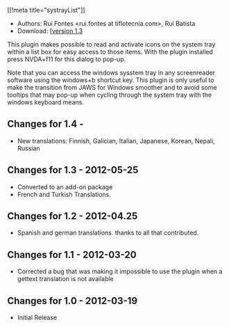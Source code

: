 [[!meta title="systrayList"]]

* Authors: Rui Fontes <rui.fontes at tiflotecnia.com>, Rui Batista <ruiandrebatista at gmail.com>
* Download: [[version 1.3][downloadLink]

This plugin makes possible to read and activate icons on the system tray within a list box for easy access to those items. With the plugin installed press NVDA+f11 for this dialog to pop-up.

Note that you can access the windows sysstem tray in any screenreader software using the windows+b shortcut key. This plugin is only useful to make the transition from JAWS for Windows smoother and to avoid some tooltips that may pop-up when cycling through the system tray with the windows keyboard means.

## Changes for 1.4 -  ##

* New translations: Finnish, Galician, Italian, Japanese, Korean, Nepali, Russian

## Changes for 1.3 - 2012-05-25 ##

* Converted to an add-on package
* French and Turkish Translations.

## Changes for  1.2 - 2012-04.25 ##

* Spanish and german translations. thanks to all that contributed.

## Changes for 1.1 - 2012-03-20 ##

* Corrected a bug that was making it impossible to use the plugin when a gettext translation is not available

## Changes for 1.0 - 2012-03-19 ##

* Initial Release

[downloadLink]: http://dev.unreliabledevice.net/files/nvda/addons/systraylist-1.3.nvda-addon

